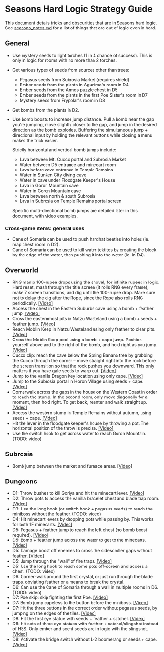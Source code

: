 # Seasons Hard Logic Strategy Guide

This document details tricks and obscurities that are in Seasons hard logic.
See
[seasons_notes.md](https://github.com/jangler/oracles-randomizer/blob/doc/seasons_notes.md)
for a list of things that are out of logic even in hard.

## General

- Use mystery seeds to light torches (1 in 4 chance of success). This is only
  in logic for rooms with no more than 2 torches.
- Get various types of seeds from sources other than trees:
	- Pegasus seeds from Subrosia Market (requires shield)
	- Ember seeds from the plants in Agunima's room in D4
	- Ember seeds from the Armos puzzle chest in D5
	- Ember seeds from the plants in the first Poe Sister's room in D7
	- Mystery seeds from Frypolar's room in D8
- Get bombs from the plants in D2.
- Use bomb boosts to increase jump distance. Pull a bomb near the gap you're
  jumping, move slightly closer to the gap, and jump in the desired direction
  as the bomb explodes. Buffering the simultaneous jump + directional input by
  holding the relevant buttons while closing a menu makes the trick easier.

  Strictly horizontal and vertical bomb jumps include:
	- Lava between Mt. Cucco portal and Subrosia Market
	- Water between D5 entrance and minecart room
	- Lava before cave entrance in Temple Remains
	- Water in Sunken City diving cave
	- Water in cave under Floodgate Keeper's House
	- Lava in Goron Mountain cave
	- Water in Goron Mountain cave
	- Lava between north & south Subrosia
	- Lava in Subrosia on Temple Remains portal screen

  Specific multi-directional bomb jumps are detailed later in this document,
  with video examples.

### Cross-game items: general uses

- Cane of Somaria can be used to push hardhat beetles into holes (ie.
  map chest room in D2).
- Cane of Somaria can be used to kill water tektites by creating the
  block by the edge of the water, then pushing it into the water (ie. in D4).

## Overworld

- RNG manip 100-rupee drops using the shovel, for infinite rupees in logic.
  Hard reset, mash through the title screen (it rolls RNG every frame), make 7
  screen transitions, and dig until the 100-rupee drop. Make sure not to delay
  the dig after the Rope, since the Rope also rolls RNG periodically.
  [[Video]](https://imgur.com/NH4Vwbd)
- Access the chest in the Eastern Suburbs cave using a bomb + feather jump.
  [[Video]](https://imgur.com/pIL3Yqh)
- Cross the easternmost pits in Natzu Wasteland using a bomb + seeds + feather
  jump. [[Video]](https://imgur.com/9hT04QH)
- Reach Moblin Keep in Natzu Wasteland using only feather to clear pits.
  [[Video]](https://streamable.com/e9okj)
- Cross the Moblin Keep pool using a bomb + cape jump. Position yourself above
  and to the right of the bomb, and hold right as you jump.
  [[Video]](https://imgur.com/bYwxJjV)
- Cucco clip: reach the cave below the Spring Banana tree by grabbing the Cucco
  through the corner – move straight right into the rock before the screen
  transition so that the rock pushes you downward. This only matters if you
  have gale seeds to warp out.
  [[Video]](https://gfycat.com/negativeclumsyafricanfisheagle)
- Jump to the vanilla Dragon Key location using only cape.
  [[Video]](https://imgur.com/fILXdPC)
- Jump to the Subrosia portal in Horon Village using seeds + cape.
  [[Video]](https://imgur.com/elOp0hn)
- Cornerwalk across the gaps in the house on the Western Coast in order to
  reach the stump. In the second room, only move diagonally for a moment, then
  hold right. To get back, reenter and walk straight up.
  [[Video]](https://imgur.com/7Fi2LWy)
- Access the western stump in Temple Remains without autumn, using seeds +
  cape. [[Video]](https://imgur.com/SXQvM8b)
- Hit the lever in the floodgate keeper's house by throwing a pot. The
  horizontal position of the throw is precise.
  [[Video]](https://clips.twitch.tv/ExpensiveAbnegateMoonFUNgineer)
- Use the switch hook to get across water to reach Goron Mountain. (TODO: video)

## Subrosia

- Bomb jump between the market and furnace areas.
  [[Video]](https://imgur.com/YCQk2vr)

## Dungeons

- D1: Throw bushes to kill Goriya and hit the minecart lever.
  [[Video]](https://imgur.com/mrFmfkq)
- D2: Throw pots to access the vanilla bracelet chest and blade trap room.
  [[Video]](https://imgur.com/TwtKSWS)
- D3: Use the long hook (or switch hook + pegasus seeds) to reach the miniboss
  without the feather. (TODO: video)
- D4: Hit minecart levers by dropping pots while passing by. This works for both
  1F minecarts.
  [[Video]](https://clips.twitch.tv/LaconicYawningPresidentFUNgineer)
- D5: Pegasus + feather jump to reach the left chest (no bomb boost required).
  [[Video]](https://clips.twitch.tv/CredulousTemperedMulePicoMause)
- D5: Bomb + feather jump across the water to get to the minecarts.
  [[Video]](https://imgur.com/iwOlNER)
- D5: Damage boost off enemies to cross the sidescroller gaps without feather.
  [[Video]](https://imgur.com/LO7HqWf)
- D5: Jump through the "wall" of fire traps.
  [[Video]](https://imgur.com/MV7RBH4)
- D5: Use the long hook to reach some pots off-screen and access a chest. (TODO:
  video)
- D6: Corner-walk around the first crystal, or just run through the blade traps,
  obviating feather or a means to break the crystal.
- D6: Can use the Cane of Somaria through a wall in multiple rooms in D6. (TODO:
  video)
- D7: Poe skip: skip fighting the first Poe.
  [[Video]](https://imgur.com/NC1AVV2)
- D7: Bomb jump capeless to the button before the miniboss.
  [[Video]](https://clips.twitch.tv/CloudyGoodReubenOneHand)
- D7: Hit the three buttons in the correct order without pegasus seeds, by
  jumping on the edges of the tiles.
  [[Video]](https://imgur.com/8PvpNlV)
- D8: Hit the first eye statue with seeds + feather + satchel.
  [[Video]](https://imgur.com/yJnKZ18)
- D8: Hit sets of three eye statues with feather + satchel/slingshot instead of
  HSS. Only ember and scent seeds are in logic with the slingshot.
  [[Video]](https://imgur.com/gFFV97x)
- D8: Activate the bridge switch without L-2 boomerang or seeds + cape.
  [[Video]](https://imgur.com/IpnfKtE)
